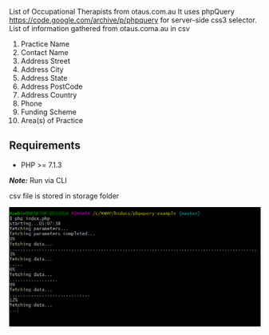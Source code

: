 List of Occupational Therapists from otaus.com.au
It uses phpQuery https://code.google.com/archive/p/phpquery for server-side css3 selector.
List of information gathered from otaus.coma.au in csv
1. Practice Name
2. Contact Name
3. Address Street
4. Address City
5. Address State
6. Address PostCode
7. Address Country
8. Phone
9. Funding Scheme
10. Area(s) of Practice

## Requirements
- PHP >= 7.1.3

***Note:***
Run via CLI

csv file is stored in storage folder

![alt text](https://raw.githubusercontent.com/rawbinn/phpquery-example/master/storage/cli.png)

